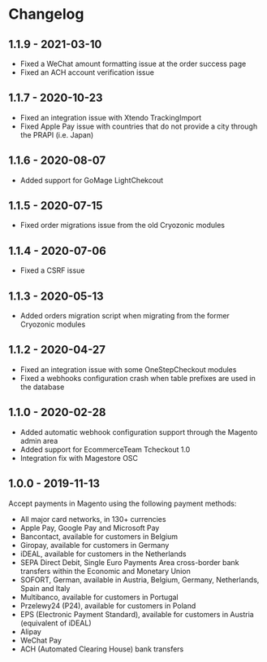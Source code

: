 # Changelog

## 1.1.9 - 2021-03-10

- Fixed a WeChat amount formatting issue at the order success page
- Fixed an ACH account verification issue

## 1.1.7 - 2020-10-23

- Fixed an integration issue with Xtendo TrackingImport
- Fixed Apple Pay issue with countries that do not provide a city through the PRAPI (i.e. Japan)

## 1.1.6 - 2020-08-07

- Added support for GoMage LightChekcout

## 1.1.5 - 2020-07-15

- Fixed order migrations issue from the old Cryozonic modules

## 1.1.4 - 2020-07-06

- Fixed a CSRF issue

## 1.1.3 - 2020-05-13

- Added orders migration script when migrating from the former Cryozonic modules

## 1.1.2 - 2020-04-27

- Fixed an integration issue with some OneStepCheckout modules
- Fixed a webhooks configuration crash when table prefixes are used in the database

## 1.1.0 - 2020-02-28

- Added automatic webhook configuration support through the Magento admin area
- Added support for EcommerceTeam Tcheckout 1.0
- Integration fix with Magestore OSC

## 1.0.0 - 2019-11-13

Accept payments in Magento using the following payment methods:
- All major card networks, in 130+ currencies
- Apple Pay, Google Pay and Microsoft Pay
- Bancontact, available for customers in Belgium
- Giropay, available for customers in Germany
- iDEAL, available for customers in the Netherlands
- SEPA Direct Debit, Single Euro Payments Area cross-border bank transfers within the Economic and Monetary Union
- SOFORT, German, available in Austria, Belgium, Germany, Netherlands, Spain and Italy
- Multibanco, available for customers in Portugal
- Przelewy24 (P24), available for customers in Poland
- EPS (Electronic Payment Standard), available for customers in Austria (equivalent of iDEAL)
- Alipay
- WeChat Pay
- ACH (Automated Clearing House) bank transfers
